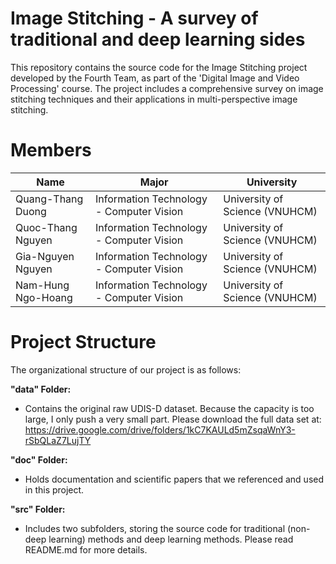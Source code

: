 # Image Stitching - A survey of traditional and deep learning sides
This repository contains the source code for the Image Stitching project developed by the Fourth Team, as part of the 'Digital Image and Video Processing' course. The project includes a comprehensive survey on image stitching techniques and their applications in multi-perspective image stitching.

# Members
| **Name**| **Major**| **University**|
|-|-|-|
| Quang-Thang Duong | Information Technology - Computer Vision  | University of Science (VNUHCM) |
| Quoc-Thang Nguyen | Information Technology - Computer Vision  | University of Science (VNUHCM) |
| Gia-Nguyen Nguyen | Information Technology - Computer Vision  | University of Science (VNUHCM) |
| Nam-Hung Ngo-Hoang | Information Technology - Computer Vision  | University of Science (VNUHCM) |

# Project Structure
The organizational structure of our project is as follows:

**"data" Folder:**

* Contains the original raw UDIS-D dataset. Because the capacity is too large, I only push a very small part. Please download the full data set at: https://drive.google.com/drive/folders/1kC7KAULd5mZsqaWnY3-rSbQLaZ7LujTY

**"doc" Folder:**

* Holds documentation and scientific papers that we referenced and used in this project.

**"src" Folder:**

* Includes two subfolders, storing the source code for traditional (non-deep learning) methods and deep learning methods. Please read README.md for more details.
